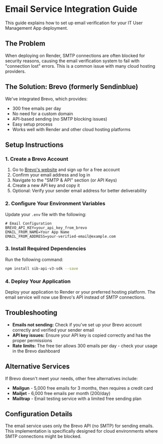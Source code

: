 # Email Service Integration Guide

This guide explains how to set up email verification for your IT User Management App deployment.

## The Problem

When deploying on Render, SMTP connections are often blocked for security reasons, causing the email verification system to fail with "connection lost" errors. This is a common issue with many cloud hosting providers.

## The Solution: Brevo (formerly Sendinblue)

We've integrated Brevo, which provides:

- 300 free emails per day
- No need for a custom domain
- API-based sending (no SMTP blocking issues)
- Easy setup process
- Works well with Render and other cloud hosting platforms

## Setup Instructions

### 1. Create a Brevo Account

1. Go to [Brevo's website](https://www.brevo.com/) and sign up for a free account
2. Confirm your email address and log in
3. Navigate to the "SMTP & API" section (or API Keys)
4. Create a new API key and copy it
5. Optional: Verify your sender email address for better deliverability

### 2. Configure Your Environment Variables

Update your `.env` file with the following:

```
# Email Configuration
BREVO_API_KEY=your_api_key_from_brevo
EMAIL_FROM_NAME=Your App Name
EMAIL_FROM_ADDRESS=your-verified-email@example.com
```

### 3. Install Required Dependencies

Run the following command:

```bash
npm install sib-api-v3-sdk --save
```

### 4. Deploy Your Application

Deploy your application to Render or your preferred hosting platform. The email service will now use Brevo's API instead of SMTP connections.

## Troubleshooting

- **Emails not sending:** Check if you've set up your Brevo account correctly and verified your sender email
- **API key issues:** Ensure your API key is copied correctly and has the proper permissions
- **Rate limits:** The free tier allows 300 emails per day - check your usage in the Brevo dashboard

## Alternative Services

If Brevo doesn't meet your needs, other free alternatives include:

- **Mailgun** - 5,000 free emails for 3 months, then requires a credit card
- **Mailjet** - 6,000 free emails per month (200/day)
- **Mailtrap** - Email testing service with a limited free sending plan

## Configuration Details

The email service uses only the Brevo API (no SMTP) for sending emails. This implementation is specifically designed for cloud environments where SMTP connections might be blocked.
